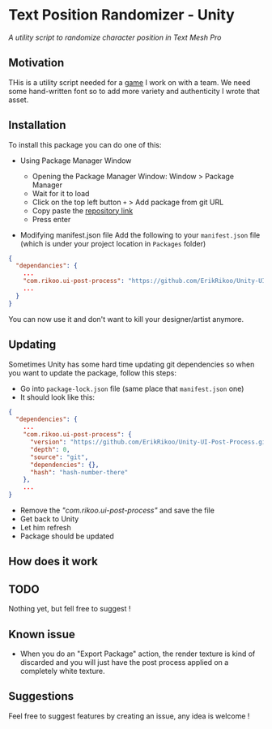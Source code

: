﻿# Text Position Randomizer - Unity
_A utility script to randomize character position in Text Mesh Pro_

## Motivation
THis is a utility script needed for a [game](https://www.deadsigns.fr/) I work on with a team.
We need some hand-written font so to add more variety and authenticity I wrote that asset.
## Installation
To install this package you can do one of this:
- Using Package Manager Window
    - Opening the Package Manager Window: Window > Package Manager
    - Wait for it to load
    - Click on the top left button `+` > Add package from git URL
    - Copy paste the [repository link](https://github.com/ErikRikoo/Unity-UI-Post-Process.git)
    - Press enter

- Modifying manifest.json file
Add the following to your `manifest.json` file (which is under your project location in `Packages` folder)
```json
{
  "dependancies": {
    ...
    "com.rikoo.ui-post-process": "https://github.com/ErikRikoo/Unity-UI-Post-Process.git",
    ...
  }
}
```

You can now use it and don't want to kill your designer/artist anymore. 

## Updating
Sometimes Unity has some hard time updating git dependencies so when you want to update the package, 
follow this steps:
- Go into `package-lock.json` file (same place that `manifest.json` one)
- It should look like this:
```json
{
  "dependencies": {
    ...
    "com.rikoo.ui-post-process": {
      "version": "https://github.com/ErikRikoo/Unity-UI-Post-Process.git",
      "depth": 0,
      "source": "git",
      "dependencies": {},
      "hash": "hash-number-there"
    },
    ...
}
```
- Remove the _"com.rikoo.ui-post-process"_ and save the file
- Get back to Unity
- Let him refresh
- Package should be updated

## How does it work


## TODO
Nothing yet, but fell free to suggest !

## Known issue
- When you do an "Export Package" action, the render texture is kind of discarded and you
will just have the post process applied on a completely white texture.

## Suggestions
Feel free to suggest features by creating an issue, any idea is welcome !
